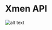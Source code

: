 # Xmen API

![alt text](https://images-na.ssl-images-amazon.com/images/I/81LzRvFCr%2BL._AC_SX425_.jpg)